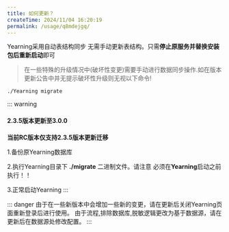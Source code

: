 ```yaml
---
title: 如何更新？
createTime: 2024/11/04 16:20:19
permalink: /usage/q8mdejgq/
---
```


Yearning采用自动表结构同步 无需手动更新表结构。只需**停止原服务并替换安装包后重新启动**即可

> 在一些特殊的升级情况中(破坏性变更)需要手动进行数据同步操作.如在版本更新公告中并无提示破坏性升级则无视以下命令!

```shell
./Yearning migrate
```

::: warning
#### 2.3.5版本更新至3.0.0

**当前RC版本仅支持2.3.5版本更新迁移**

1.备份原Yearning数据库

2.执行Yearning目录下 **./migrate** 二进制文件。请注意 必须在**Yearning**启动之前执行！！

3.正常启动Yearning
:::

::: danger
由于在一些新版本中会增加一些新的变更，请在更新后关闭Yearning页面重新登录后进行使用。
由于流程,排除数据库,脱敏逻辑更改为基于数据源，请在更新后在数据源处修改配置。
:::